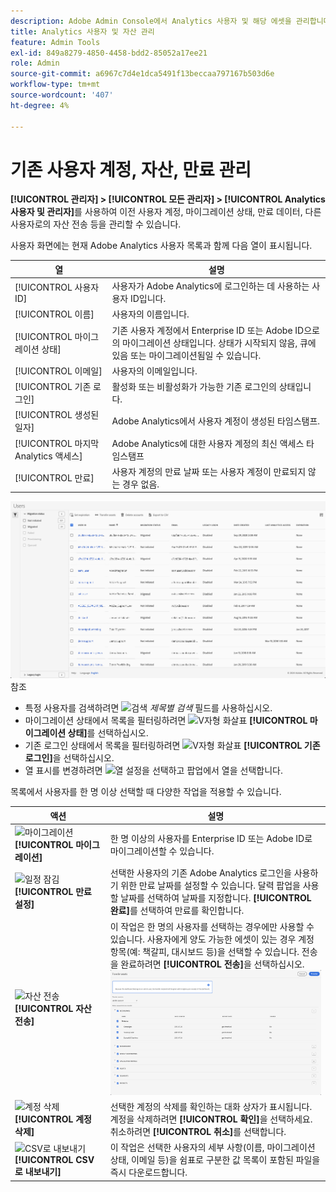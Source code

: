 ```yaml
---
description: Adobe Admin Console에서 Analytics 사용자 및 해당 에셋을 관리합니다.
title: Analytics 사용자 및 자산 관리
feature: Admin Tools
exl-id: 849a8279-4850-4458-bdd2-85052a17ee21
role: Admin
source-git-commit: a6967c7d4e1dca5491f13beccaa797167b503d6e
workflow-type: tm+mt
source-wordcount: '407'
ht-degree: 4%

---
```


# 기존 사용자 계정, 자산, 만료 관리

**[!UICONTROL 관리자] > [!UICONTROL 모든 관리자] > [!UICONTROL Analytics 사용자 및 관리자]**&#x200B;를 사용하여 이전 사용자 계정, 마이그레이션 상태, 만료 데이터, 다른 사용자로의 자산 전송 등을 관리할 수 있습니다.

사용자 화면에는 현재 Adobe Analytics 사용자 목록과 함께 다음 열이 표시됩니다.

| 열 | 설명 |
|---|---|
| [!UICONTROL 사용자 ID] | 사용자가 Adobe Analytics에 로그인하는 데 사용하는 사용자 ID입니다. |
| [!UICONTROL 이름] | 사용자의 이름입니다. |
| [!UICONTROL 마이그레이션 상태] | 기존 사용자 계정에서 Enterprise ID 또는 Adobe ID으로의 마이그레이션 상태입니다.  상태가 시작되지 않음, 큐에 있음 또는 마이그레이션됨일 수 있습니다. |
| [!UICONTROL 이메일] | 사용자의 이메일입니다. |
| [!UICONTROL 기존 로그인] | 활성화 또는 비활성화가 가능한 기존 로그인의 상태입니다. |
| [!UICONTROL 생성된 일자] | Adobe Analytics에서 사용자 계정이 생성된 타임스탬프. |
| [!UICONTROL 마지막 Analytics 액세스] | Adobe Analytics에 대한 사용자 계정의 최신 액세스 타임스탬프 |
| [!UICONTROL 만료] | 사용자 계정의 만료 날짜 또는 사용자 계정이 만료되지 않는 경우 없음. |

![사용자](assets/users.png) 참조

- 특정 사용자를 검색하려면 ![검색](https://spectrum.adobe.com/static/icons/workflow_18/Smock_Search_18_N.svg) *제목별 검색* 필드를 사용하십시오.
- 마이그레이션 상태에서 목록을 필터링하려면 ![V자형 화살표](https://spectrum.adobe.com/static/icons/ui_18/ChevronSize100.svg) **[!UICONTROL 마이그레이션 상태]**&#x200B;를 선택하십시오.
- 기존 로그인 상태에서 목록을 필터링하려면 ![V자형 화살표](https://spectrum.adobe.com/static/icons/ui_18/ChevronSize100.svg) **[!UICONTROL 기존 로그인]**&#x200B;을 선택하십시오.
- 열 표시를 변경하려면 ![열 설정](https://spectrum.adobe.com/static/icons/workflow_18/Smock_ColumnSettings_18_N.svg)을 선택하고 팝업에서 열을 선택합니다.

목록에서 사용자를 한 명 이상 선택할 때 다양한 작업을 적용할 수 있습니다.

| 액션 | 설명 |
|---|---|
| ![마이그레이션](https://spectrum.adobe.com/static/icons/workflow_18/Smock_Briefcase_18_N.svg) **[!UICONTROL 마이그레이션]** | 한 명 이상의 사용자를 Enterprise ID 또는 Adobe ID로 마이그레이션할 수 있습니다. |
| ![일정 잠김](https://spectrum.adobe.com/static/icons/workflow_18/Smock_CalendarLocked_18_N.svg) **[!UICONTROL 만료 설정]** | 선택한 사용자의 기존 Adobe Analytics 로그인을 사용하기 위한 만료 날짜를 설정할 수 있습니다.  달력 팝업을 사용할 날짜를 선택하여 날짜를 지정합니다. **[!UICONTROL 완료]**&#x200B;를 선택하여 만료를 확인합니다. |
| ![자산 전송](https://spectrum.adobe.com/static/icons/workflow_18/Smock_Switch_18_N.svg) **[!UICONTROL 자산 전송]** | 이 작업은 한 명의 사용자를 선택하는 경우에만 사용할 수 있습니다. 사용자에게 양도 가능한 에셋이 있는 경우 계정 항목(예: 책갈피, 대시보드 등)을 선택할 수 있습니다. 전송을 완료하려면 **[!UICONTROL 전송]**&#x200B;을 선택하십시오.<br/>![자산 전송](assets/transfer-assets.png) |
| ![계정 삭제](https://spectrum.adobe.com/static/icons/workflow_18/Smock_Delete_18_N.svg) **[!UICONTROL 계정 삭제]** | 선택한 계정의 삭제를 확인하는 대화 상자가 표시됩니다. 계정을 삭제하려면 **[!UICONTROL 확인]**&#x200B;을 선택하세요. 취소하려면 **[!UICONTROL 취소]**&#x200B;를 선택합니다. |
| ![CSV로 내보내기](https://spectrum.adobe.com/static/icons/workflow_18/Smock_FileCSV_18_N.svg) **[!UICONTROL CSV로 내보내기]** | 이 작업은 선택한 사용자의 세부 사항(이름, 마이그레이션 상태, 이메일 등)을 쉼표로 구분한 값 목록이 포함된 파일을 즉시 다운로드합니다. |

